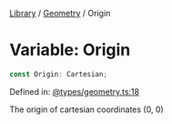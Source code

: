 <!-- markdownlint-disable -->
<!-- cspell: disable -->
[Library](../index.md) / [Geometry](./index.md) / Origin

# Variable: Origin

```ts
const Origin: Cartesian;
```

Defined in: [@types/geometry.ts:18](https://github.com/technobuddha/library/blob/main/src/@types/geometry.ts#L18)

The origin of cartesian coordinates (0, 0)

